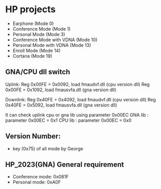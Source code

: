 # HP projects
- Earphone (Mode 0)
- Conference Mode (Mode 1)
- Personal Mode (Mode 3)
- Conference Mode with VDNA (Mode 10)
- Personal Mode with VDNA (Mode 13)
- Enroll Mode (Mode 14)
- Cortana (Mode 19)

## GNA/CPU dll switch
Uplink:
Reg 0x00FE = 0x0092, load fmaudvf.dll (cpu version dll)
Reg 0x00FE = 0x1092, load fmausvfa.dll (gna version dll)

Downlink:
Reg 0x40FE = 0x4092, load fmaudvf.dll (cpu version dll)
Reg 0x40FE = 0x5092, load fmausvfa.dll (gna version dll)

It can check uplink cpu or gna lib using parameter 0x00EC
GNA lib : parameter 0x00EC = 0x1
CPU lib : parameter 0x00EC = 0x0

## Version Number:
- key (0x75) of all mode by George

## HP_2023(GNA) General requirement
- Conference mode: 0x081F
- Personal mode: 0xA0F

